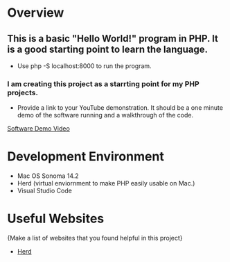 # Overview

## This is a basic "Hello World!" program in PHP. It is a good starting point to learn the language.

- Use php -S localhost:8000 to run the program.

### I am creating this project as a starrting point for my PHP projects.

- Provide a link to your YouTube demonstration.  It should be a one minute demo of the software running and a walkthrough of the code.

[Software Demo Video](https://youtu.be/PMNAf5Twrqs)

# Development Environment

- Mac OS Sonoma 14.2
- Herd (virtual enviornment to make PHP easily usable on Mac.)
- Visual Studio Code

# Useful Websites

{Make a list of websites that you found helpful in this project}
* [Herd](https://herd.laravel.com/)
